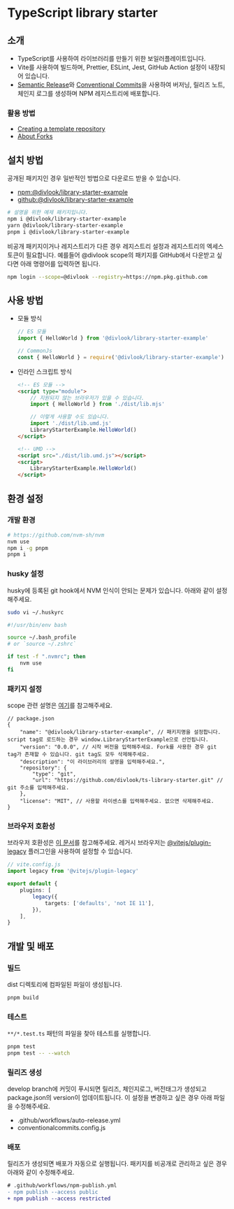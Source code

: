 # TypeScript library starter

## 소개

- TypeScript를 사용하여 라이브러리를 만들기 위한 보일러플레이트입니다.
- Vite를 사용하여 빌드하며, Prettier, ESLint, Jest, GitHub Action 설정이 내장되어 있습니다.
- [Semantic Release](https://semantic-release.gitbook.io/semantic-release/)와 [Conventional Commits](https://www.conventionalcommits.org/)을 사용하여 버저닝, 릴리즈 노트, 체인지 로그를 생성하며 NPM 레지스트리에 배포합니다.

### 활용 방법

- [Creating a template repository](https://docs.github.com/ko/repositories/creating-and-managing-repositories/creating-a-template-repository)
- [About Forks](https://docs.github.com/ko/pull-requests/collaborating-with-pull-requests/working-with-forks/about-forks)

## 설치 방법

공개된 패키지인 경우 일반적인 방법으로 다운로드 받을 수 있습니다.

- [npm:@divlook/library-starter-example](https://www.npmjs.com/package/@divlook/library-starter-example)
- [github:@divlook/library-starter-example](https://github.com/divlook/ts-library-starter/pkgs/npm/library-starter-example)

```bash
# 설명을 위한 예제 패키지입니다.
npm i @divlook/library-starter-example
yarn @divlook/library-starter-example
pnpm i @divlook/library-starter-example
```

비공개 패키지이거나 레지스트리가 다른 경우 레지스트리 설정과 레지스트리의 엑세스토큰이 필요합니다.
예를들어 @divlook scope의 패키지를 GitHub에서 다운받고 싶다면 아래 명령어를 입력하면 됩니다.

```bash
npm login --scope=@divlook --registry=https://npm.pkg.github.com
```

## 사용 방법

- 모듈 방식

    ```ts
    // ES 모듈
    import { HelloWorld } from '@divlook/library-starter-example'

    // CommonJs
    const { HelloWorld } = require('@divlook/library-starter-example')
    ```

- 인라인 스크립트 방식

    ```html
    <!-- ES 모듈 -->
    <script type="module">
        // 지원되지 않는 브라우저가 있을 수 있습니다.
        import { HelloWorld } from './dist/lib.mjs'

        // 이렇게 사용할 수도 있습니다.
        import './dist/lib.umd.js'
        LibraryStarterExample.HelloWorld()
    </script>

    <!-- UMD -->
    <script src="./dist/lib.umd.js"></script>
    <script>
        LibraryStarterExample.HelloWorld()
    </script>
    ```

## 환경 설정

### 개발 환경

```bash
# https://github.com/nvm-sh/nvm
nvm use
npm i -g pnpm
pnpm i
```

### husky 설정

husky에 등록된 git hook에서 NVM 인식이 안되는 문제가 있습니다. 아래와 같이 설정해주세요.

```bash
sudo vi ~/.huskyrc
```

```bash
#!/usr/bin/env bash

source ~/.bash_profile
# or `source ~/.zshrc`

if test -f ".nvmrc"; then
    nvm use
fi
```

### 패키지 설정

scope 관련 설명은 [여기](https://docs.npmjs.com/cli/v9/using-npm/scope)를 참고해주세요.

```jsonc
// package.json
{
    "name": "@divlook/library-starter-example", // 패키지명을 설정합니다. script tag로 로드하는 경우 window.LibraryStarterExample으로 선언됩니다.
    "version": "0.0.0", // 시작 버전을 입력해주세요. Fork를 사용한 경우 git tag가 존재할 수 있습니다. git tag도 모두 삭제해주세요.
    "description": "이 라이브러리의 설명을 입력해주세요.",
    "repository": {
        "type": "git",
        "url": "https://github.com/divlook/ts-library-starter.git" // git 주소를 입력해주세요.
    },
    "license": "MIT", // 사용할 라이센스를 입력해주세요. 없으면 삭제해주세요.
}
```

### 브라우저 호환성

브라우저 호환성은 [이 문서](https://vitejs.dev/guide/build.html#browser-compatibility)를 참고해주세요. 레거시 브라우저는 [@vitejs/plugin-legacy](https://github.com/vitejs/vite/tree/main/packages/plugin-legacy) 플러그인을 사용하여 설정할 수 있습니다.

```ts
// vite.config.js
import legacy from '@vitejs/plugin-legacy'

export default {
    plugins: [
        legacy({
            targets: ['defaults', 'not IE 11'],
        }),
    ],
}
```

## 개발 및 배포

### 빌드

dist 디렉토리에 컴파일된 파일이 생성됩니다.

```bash
pnpm build
```

### 테스트

`**/*.test.ts` 패턴의 파일을 찾아 테스트를 실행합니다.

```bash
pnpm test
pnpm test -- --watch
```

### 릴리즈 생성

develop branch에 커밋이 푸시되면 릴리즈, 체인지로그, 버전태그가 생성되고 package.json의 version이 업데이트됩니다.
이 설정을 변경하고 싶은 경우 아래 파일을 수정해주세요.

- .github/workflows/auto-release.yml
- conventionalcommits.config.js

### 배포

릴리즈가 생성되면 배포가 자동으로 실행됩니다. 패키지를 비공개로 관리하고 싶은 경우 아래와 같이 수정해주세요.

```diff
# .github/workflows/npm-publish.yml
- npm publish --access public
+ npm publish --access restricted
```
